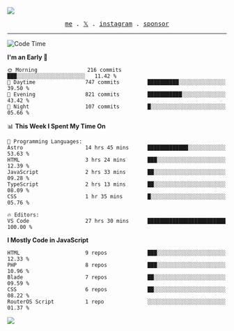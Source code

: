 <img style="bottom: 800px;" src="https://imgur.com/rilHVxA.png"/>
<p align="center">
  <samp>
    <a href="https://fayln.com">me</a> .
    <!-- <a href="https://fayln.com/projects">projects</a> . -->
    <a href="https://go.fayln.com/twitter">𝕏</a> .
    <a href="https://go.fayln.com/instagram">instagram</a> .
<!--     <a href="https://go.fayln.com/polywork">polywork</a> . -->
    <a href="https://github.com/sponsors/faridhnzz">sponsor</a>
  </samp>
</p>

---
<!--START_SECTION:waka-->
![Code Time](http://img.shields.io/badge/Code%20Time-3%2C409%20hrs%2042%20mins-blue)

**I'm an Early 🐤** 

```text
🌞 Morning                216 commits         ███░░░░░░░░░░░░░░░░░░░░░░   11.42 % 
🌆 Daytime                747 commits         ██████████░░░░░░░░░░░░░░░   39.50 % 
🌃 Evening                821 commits         ███████████░░░░░░░░░░░░░░   43.42 % 
🌙 Night                  107 commits         █░░░░░░░░░░░░░░░░░░░░░░░░   05.66 % 
```


📊 **This Week I Spent My Time On** 

```text
💬 Programming Languages: 
Astro                    14 hrs 45 mins      █████████████░░░░░░░░░░░░   53.63 % 
HTML                     3 hrs 24 mins       ███░░░░░░░░░░░░░░░░░░░░░░   12.39 % 
JavaScript               2 hrs 33 mins       ██░░░░░░░░░░░░░░░░░░░░░░░   09.28 % 
TypeScript               2 hrs 13 mins       ██░░░░░░░░░░░░░░░░░░░░░░░   08.09 % 
CSS                      1 hr 35 mins        █░░░░░░░░░░░░░░░░░░░░░░░░   05.76 % 

🔥 Editors: 
VS Code                  27 hrs 30 mins      █████████████████████████   100.00 % 
```

**I Mostly Code in JavaScript** 

```text
HTML                     9 repos             ███░░░░░░░░░░░░░░░░░░░░░░   12.33 % 
PHP                      8 repos             ███░░░░░░░░░░░░░░░░░░░░░░   10.96 % 
Blade                    7 repos             ██░░░░░░░░░░░░░░░░░░░░░░░   09.59 % 
CSS                      6 repos             ██░░░░░░░░░░░░░░░░░░░░░░░   08.22 % 
RouterOS Script          1 repo              ░░░░░░░░░░░░░░░░░░░░░░░░░   01.37 % 
```




<!--END_SECTION:waka-->

![](https://hit.yhype.me/github/profile?user_id=29797712)
